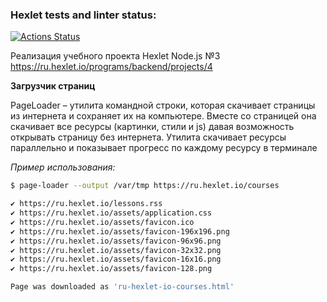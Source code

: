 ### Hexlet tests and linter status:
[![Actions Status](https://github.com/feeedback/backend-project-lvl3/workflows/hexlet-check/badge.svg)](https://github.com/feeedback/backend-project-lvl3/actions)

Реализация учебного проекта Hexlet Node.js №3 https://ru.hexlet.io/programs/backend/projects/4

**Загрузчик страниц**

PageLoader – утилита командной строки, которая скачивает страницы из интернета и сохраняет их на компьютере. Вместе со страницей она скачивает все ресурсы (картинки, стили и js) давая возможность открывать страницу без интернета. Утилита скачивает ресурсы параллельно и показывает прогресс по каждому ресурсу в терминале

_Пример использования:_

```bash
$ page-loader --output /var/tmp https://ru.hexlet.io/courses

✔ https://ru.hexlet.io/lessons.rss
✔ https://ru.hexlet.io/assets/application.css
✔ https://ru.hexlet.io/assets/favicon.ico
✔ https://ru.hexlet.io/assets/favicon-196x196.png
✔ https://ru.hexlet.io/assets/favicon-96x96.png
✔ https://ru.hexlet.io/assets/favicon-32x32.png
✔ https://ru.hexlet.io/assets/favicon-16x16.png
✔ https://ru.hexlet.io/assets/favicon-128.png

Page was downloaded as 'ru-hexlet-io-courses.html'
```
